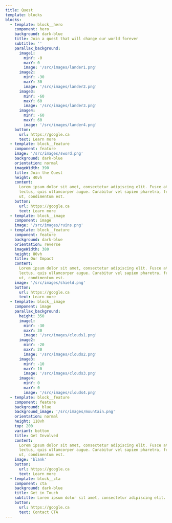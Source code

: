 ```yaml
---
title: Quest
template: blocks
blocks:
  - template: block__hero
    component: hero
    background: dark-blue
    title: Join a quest that will change our world forever
    subtitle: ''
    parallax_background:
      image1:
        minY: -0
        maxY: 0
        image: '/src/images/lander1.png'
      image2:
        minY: -30
        maxY: 30
        image: '/src/images/lander2.png'
      image3:
        minY: -60
        maxY: 60
        image: '/src/images/lander3.png'
      image4:
        minY: -60
        maxY: 60
        image: '/src/images/lander4.png'
    button:
      url: https://google.ca
      text: Learn more
  - template: block__feature
    component: feature
    image: '/src/images/sword.png'
    background: dark-blue
    orientation: normal
    imageWidth: 390
    title: Join the Quest
    height: 40vh
    content:
      Lorem ipsum dolor sit amet, consectetur adipiscing elit. Fusce at vehicula
      lectus, quis ullamcorper augue. Curabitur vel sapien pharetra, fermentum elit
      ut, condimentum est.
    button:
      url: https://google.ca
      text: Learn more
  - template: block__image
    component: image
    image: '/src/images/ruins.png'
  - template: block__feature
    component: feature
    background: dark-blue
    orientation: reverse
    imageWidth: 380
    height: 80vh
    title: Our Impact
    content:
      Lorem ipsum dolor sit amet, consectetur adipiscing elit. Fusce at vehicula
      lectus, quis ullamcorper augue. Curabitur vel sapien pharetra, fermentum elit
      ut, condimentum est.
    image: '/src/images/shield.png'
    button:
      url: https://google.ca
      text: Learn more
  - template: block__image
    component: image
    parallax_background:
      height: 350
      image1:
        minY: -30
        maxY: 30
        image: '/src/images/clouds1.png'
      image2:
        minY: -20
        maxY: 20
        image: '/src/images/clouds2.png'
      image3:
        minY: -10
        maxY: 10
        image: '/src/images/clouds3.png'
      image4:
        minY: 0
        maxY: 0
        image: '/src/images/clouds4.png'
  - template: block__feature
    component: feature
    background: blue
    background_image: '/src/images/mountain.png'
    orientation: normal
    height: 110vh
    top: 200
    variant: bottom
    title: Get Involved
    content:
      Lorem ipsum dolor sit amet, consectetur adipiscing elit. Fusce at vehicula
      lectus, quis ullamcorper augue. Curabitur vel sapien pharetra, fermentum elit
      ut, condimentum est.
    image: 'blank'
    button:
      url: https://google.ca
      text: Learn more
  - template: block__cta
    component: cta
    background: dark-blue
    title: Get in Touch
    subtitle: Lorem ipsum dolor sit amet, consectetur adipiscing elit. Fusce at vehicula lectus, quis ullamcorper augue. Curabitur vel sapien pharetra, fermentum elit ut, condimentum est.
    button:
      url: https://google.ca
      text: Contact CTA
---
```

